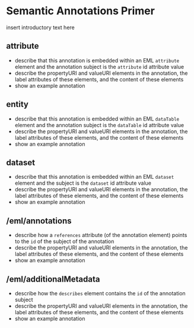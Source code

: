 # Semantic Annotations Primer

insert introductory text here


## attribute

- describe that this annotation is embedded within an EML `attribute` element and the annotation subject is the `attribute` id attribute value
- describe the propertyURI and valueURI elements in the annotation, the label attributes of these elements, and the content of these elements  
- show an example annotation


## entity

- describe that this annotation is embedded within an EML `dataTable` element and the annotation subject is the `dataTable` id attribute value
- describe the propertyURI and valueURI elements in the annotation, the label attributes of these elements, and the content of these elements  
- show an example annotation

## dataset

- describe that this annotation is embedded within an EML `dataset` element and the subject is the `dataset` id attribute value
- describe the propertyURI and valueURI elements in the annotation, the label attributes of these elements, and the content of these elements  
- show an example annotation


## /eml/annotations

- describe how a `references` attribute (of the annotation element) points to the `id` of the subject of the annotation
- describe the propertyURI and valueURI elements in the annotation, the label attributes of these elements, and the content of these elements  
- show an example annotation


## /eml/additionalMetadata

- describe how the `describes` element contains the `id` of the annotation subject
- describe the propertyURI and valueURI elements in the annotation, the label attributes of these elements, and the content of these elements  
- show an example annotation
